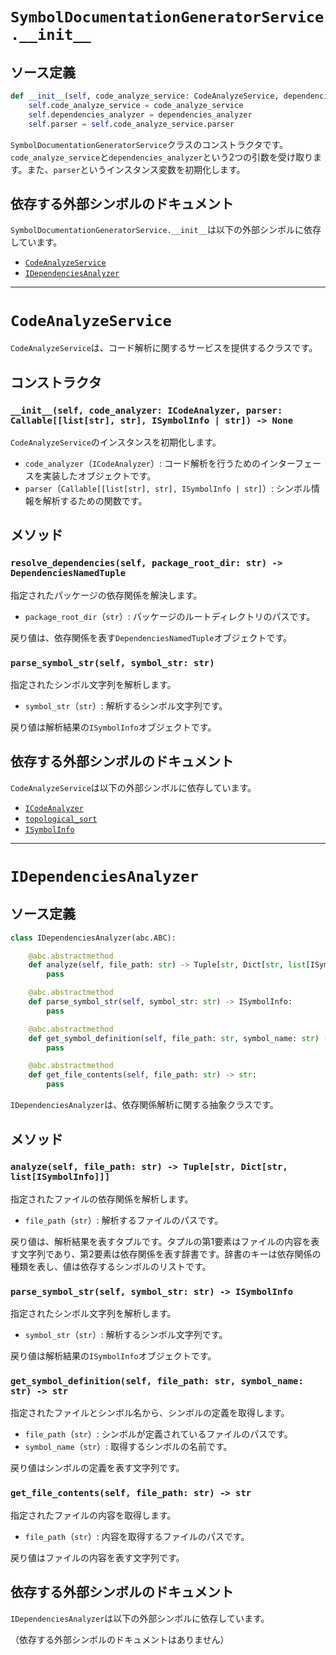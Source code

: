 # `SymbolDocumentationGeneratorService.__init__`

## ソース定義

```python
def __init__(self, code_analyze_service: CodeAnalyzeService, dependencies_analyzer: IDependenciesAnalyzer):
    self.code_analyze_service = code_analyze_service
    self.dependencies_analyzer = dependencies_analyzer
    self.parser = self.code_analyze_service.parser
```

`SymbolDocumentationGeneratorService`クラスのコンストラクタです。`code_analyze_service`と`dependencies_analyzer`という2つの引数を受け取ります。また、`parser`というインスタンス変数を初期化します。

## 依存する外部シンボルのドキュメント

`SymbolDocumentationGeneratorService.__init__`は以下の外部シンボルに依存しています。

- [`CodeAnalyzeService`](#documentationAI.domain.services.code_analyze_service:CodeAnalyzeService)
- [`IDependenciesAnalyzer`](#documentationAI.domain.models.code_analyzer.abc:IDependenciesAnalyzer)

---

# `CodeAnalyzeService`

`CodeAnalyzeService`は、コード解析に関するサービスを提供するクラスです。

## コンストラクタ

### `__init__(self, code_analyzer: ICodeAnalyzer, parser: Callable[[list[str], str], ISymbolInfo | str]) -> None`

`CodeAnalyzeService`のインスタンスを初期化します。

- `code_analyzer`（`ICodeAnalyzer`）: コード解析を行うためのインターフェースを実装したオブジェクトです。
- `parser`（`Callable[[list[str], str], ISymbolInfo | str]`）: シンボル情報を解析するための関数です。

## メソッド

### `resolve_dependencies(self, package_root_dir: str) -> DependenciesNamedTuple`

指定されたパッケージの依存関係を解決します。

- `package_root_dir`（`str`）: パッケージのルートディレクトリのパスです。

戻り値は、依存関係を表す`DependenciesNamedTuple`オブジェクトです。

### `parse_symbol_str(self, symbol_str: str)`

指定されたシンボル文字列を解析します。

- `symbol_str`（`str`）: 解析するシンボル文字列です。

戻り値は解析結果の`ISymbolInfo`オブジェクトです。

## 依存する外部シンボルのドキュメント

`CodeAnalyzeService`は以下の外部シンボルに依存しています。

- [`ICodeAnalyzer`](#documentationAI.domain.models.code_analyzer.abc:ICodeAnalyzer)
- [`topological_sort`](#documentationAI.utils.topological_sort:topological_sort)
- [`ISymbolInfo`](#documentationAI.domain.models.code_analyzer.abc:ISymbolInfo)

---

# `IDependenciesAnalyzer`

## ソース定義

```python
class IDependenciesAnalyzer(abc.ABC):

    @abc.abstractmethod
    def analyze(self, file_path: str) -> Tuple[str, Dict[str, list[ISymbolInfo]]]:
        pass

    @abc.abstractmethod
    def parse_symbol_str(self, symbol_str: str) -> ISymbolInfo:
        pass

    @abc.abstractmethod
    def get_symbol_definition(self, file_path: str, symbol_name: str) -> str:
        pass

    @abc.abstractmethod
    def get_file_contents(self, file_path: str) -> str:
        pass
```

`IDependenciesAnalyzer`は、依存関係解析に関する抽象クラスです。

## メソッド

### `analyze(self, file_path: str) -> Tuple[str, Dict[str, list[ISymbolInfo]]]`

指定されたファイルの依存関係を解析します。

- `file_path`（`str`）: 解析するファイルのパスです。

戻り値は、解析結果を表すタプルです。タプルの第1要素はファイルの内容を表す文字列であり、第2要素は依存関係を表す辞書です。辞書のキーは依存関係の種類を表し、値は依存するシンボルのリストです。

### `parse_symbol_str(self, symbol_str: str) -> ISymbolInfo`

指定されたシンボル文字列を解析します。

- `symbol_str`（`str`）: 解析するシンボル文字列です。

戻り値は解析結果の`ISymbolInfo`オブジェクトです。

### `get_symbol_definition(self, file_path: str, symbol_name: str) -> str`

指定されたファイルとシンボル名から、シンボルの定義を取得します。

- `file_path`（`str`）: シンボルが定義されているファイルのパスです。
- `symbol_name`（`str`）: 取得するシンボルの名前です。

戻り値はシンボルの定義を表す文字列です。

### `get_file_contents(self, file_path: str) -> str`

指定されたファイルの内容を取得します。

- `file_path`（`str`）: 内容を取得するファイルのパスです。

戻り値はファイルの内容を表す文字列です。

## 依存する外部シンボルのドキュメント

`IDependenciesAnalyzer`は以下の外部シンボルに依存しています。

（依存する外部シンボルのドキュメントはありません）